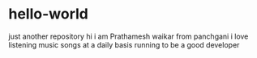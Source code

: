 # hello-world
just another repository
hi i am Prathamesh waikar from panchgani i love listening music songs at a daily basis running to be a good developer
